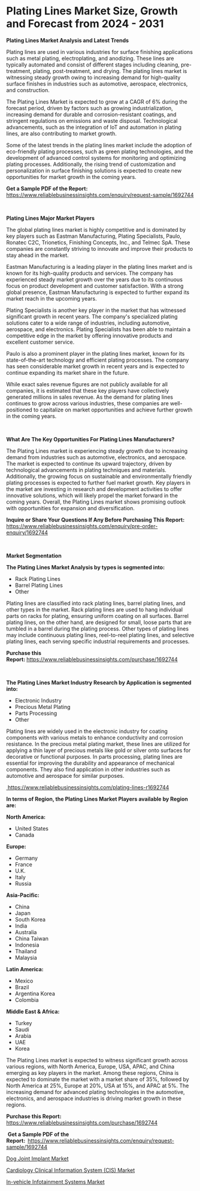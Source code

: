 <p><h1>Plating Lines Market Size, Growth and Forecast from 2024 - 2031</h1></p><p><strong>Plating Lines Market Analysis and Latest Trends</strong></p>
<p><p>Plating lines are used in various industries for surface finishing applications such as metal plating, electroplating, and anodizing. These lines are typically automated and consist of different stages including cleaning, pre-treatment, plating, post-treatment, and drying. The plating lines market is witnessing steady growth owing to increasing demand for high-quality surface finishes in industries such as automotive, aerospace, electronics, and construction.</p><p>The Plating Lines Market is expected to grow at a CAGR of 6% during the forecast period, driven by factors such as growing industrialization, increasing demand for durable and corrosion-resistant coatings, and stringent regulations on emissions and waste disposal. Technological advancements, such as the integration of IoT and automation in plating lines, are also contributing to market growth.</p><p>Some of the latest trends in the plating lines market include the adoption of eco-friendly plating processes, such as green plating technologies, and the development of advanced control systems for monitoring and optimizing plating processes. Additionally, the rising trend of customization and personalization in surface finishing solutions is expected to create new opportunities for market growth in the coming years.</p></p>
<p><strong>Get a Sample PDF of the Report:&nbsp;</strong> <a href="https://www.reliablebusinessinsights.com/enquiry/request-sample/1692744">https://www.reliablebusinessinsights.com/enquiry/request-sample/1692744</a></p>
<p>&nbsp;</p>
<p><strong>Plating Lines Major Market Players</strong></p>
<p><p>The global plating lines market is highly competitive and is dominated by key players such as Eastman Manufacturing, Plating Specialists, Paulo, Ronatec C2C, Trionetics, Finishing Concepts, Inc., and Telmec SpA. These companies are constantly striving to innovate and improve their products to stay ahead in the market.</p><p>Eastman Manufacturing is a leading player in the plating lines market and is known for its high-quality products and services. The company has experienced steady market growth over the years due to its continuous focus on product development and customer satisfaction. With a strong global presence, Eastman Manufacturing is expected to further expand its market reach in the upcoming years.</p><p>Plating Specialists is another key player in the market that has witnessed significant growth in recent years. The company's specialized plating solutions cater to a wide range of industries, including automotive, aerospace, and electronics. Plating Specialists has been able to maintain a competitive edge in the market by offering innovative products and excellent customer service.</p><p>Paulo is also a prominent player in the plating lines market, known for its state-of-the-art technology and efficient plating processes. The company has seen considerable market growth in recent years and is expected to continue expanding its market share in the future.</p><p>While exact sales revenue figures are not publicly available for all companies, it is estimated that these key players have collectively generated millions in sales revenue. As the demand for plating lines continues to grow across various industries, these companies are well-positioned to capitalize on market opportunities and achieve further growth in the coming years.</p></p>
<p>&nbsp;</p>
<p><strong>What Are The Key Opportunities For Plating Lines Manufacturers?</strong></p>
<p><p>The Plating Lines market is experiencing steady growth due to increasing demand from industries such as automotive, electronics, and aerospace. The market is expected to continue its upward trajectory, driven by technological advancements in plating techniques and materials. Additionally, the growing focus on sustainable and environmentally friendly plating processes is expected to further fuel market growth. Key players in the market are investing in research and development activities to offer innovative solutions, which will likely propel the market forward in the coming years. Overall, the Plating Lines market shows promising outlook with opportunities for expansion and diversification.</p></p>
<p><strong>Inquire or Share Your Questions If Any Before Purchasing This Report:</strong> <a href="https://www.reliablebusinessinsights.com/enquiry/pre-order-enquiry/1692744">https://www.reliablebusinessinsights.com/enquiry/pre-order-enquiry/1692744</a></p>
<p>&nbsp;</p>
<p><strong>Market Segmentation</strong></p>
<p><strong>The Plating Lines Market Analysis by types is segmented into:</strong></p>
<p><ul><li>Rack Plating Lines</li><li>Barrel Plating Lines</li><li>Other</li></ul></p>
<p><p>Plating lines are classified into rack plating lines, barrel plating lines, and other types in the market. Rack plating lines are used to hang individual parts on racks for plating, ensuring uniform coating on all surfaces. Barrel plating lines, on the other hand, are designed for small, loose parts that are tumbled in a barrel during the plating process. Other types of plating lines may include continuous plating lines, reel-to-reel plating lines, and selective plating lines, each serving specific industrial requirements and processes.</p></p>
<p><strong>Purchase this Report:&nbsp;</strong><a href="https://www.reliablebusinessinsights.com/purchase/1692744">https://www.reliablebusinessinsights.com/purchase/1692744</a></p>
<p>&nbsp;</p>
<p><strong>The Plating Lines Market Industry Research by Application is segmented into:</strong></p>
<p><ul><li>Electronic Industry</li><li>Precious Metal Plating</li><li>Parts Processing</li><li>Other</li></ul></p>
<p><p>Plating lines are widely used in the electronic industry for coating components with various metals to enhance conductivity and corrosion resistance. In the precious metal plating market, these lines are utilized for applying a thin layer of precious metals like gold or silver onto surfaces for decorative or functional purposes. In parts processing, plating lines are essential for improving the durability and appearance of mechanical components. They also find application in other industries such as automotive and aerospace for similar purposes.</p></p>
<p><a href="https://www.reliablebusinessinsights.com/plating-lines-r1692744">&nbsp;https://www.reliablebusinessinsights.com/plating-lines-r1692744</a></p>
<p><strong>In terms of Region, the Plating Lines Market Players available by Region are:</strong></p>
<p>
    <p> <strong> North America: </strong>
        <ul>
            <li>United States</li>
            <li>Canada</li>
        </ul>
        </p> 
    <p> <strong> Europe: </strong>
        <ul>
            <li>Germany</li>
            <li>France</li>
            <li>U.K.</li>
            <li>Italy</li>
            <li>Russia</li>
        </ul>
        </p> 
    <p> <strong> Asia-Pacific: </strong>
        <ul>
            <li>China</li>
            <li>Japan</li>
            <li>South Korea</li>
            <li>India</li>
            <li>Australia</li>
            <li>China Taiwan</li>
            <li>Indonesia</li>
            <li>Thailand</li>
            <li>Malaysia</li>
        </ul>
        </p> 
    <p> <strong> Latin America: </strong>
        <ul>
            <li>Mexico</li>
            <li>Brazil</li>
            <li>Argentina Korea</li>
            <li>Colombia</li>
        </ul>
        </p> 
    <p> <strong> Middle East & Africa: </strong>
        <ul>
            <li>Turkey</li>
            <li>Saudi</li>
            <li>Arabia</li>
            <li>UAE</li>
            <li>Korea</li>
        </ul>
    </p>
    </p>
<p><p>The Plating Lines market is expected to witness significant growth across various regions, with North America, Europe, USA, APAC, and China emerging as key players in the market. Among these regions, China is expected to dominate the market with a market share of 35%, followed by North America at 25%, Europe at 20%, USA at 15%, and APAC at 5%. The increasing demand for advanced plating technologies in the automotive, electronics, and aerospace industries is driving market growth in these regions.</p></p>
<p><strong>Purchase this Report: </strong><a href="https://www.reliablebusinessinsights.com/purchase/1692744">https://www.reliablebusinessinsights.com/purchase/1692744</a></p>
<p>&nbsp;<strong>Get a Sample PDF of the Report:&nbsp;&nbsp;</strong><a href="https://www.reliablebusinessinsights.com/enquiry/request-sample/1692744">https://www.reliablebusinessinsights.com/enquiry/request-sample/1692744</a></p>
<p><strong></strong></p>
<p><p><a href="https://view.publitas.com/reportprime-1/dog-joint-implant-market-growth-outlook-from-2024-to-2031-and-it-is-projecting-at-10-cagr-with-markets-trends-analysis-by-application-regional-outlook-and-revenue/">Dog Joint Implant Market</a></p><p><a href="https://github.com/ashepherd82/Market-Research-Report-List-5/blob/main/cardiology-clinical-information-system-cis-market.md">Cardiology Clinical Information System (CIS) Market</a></p><p><a href="https://github.com/irfadac/Market-Research-Report-List-4/blob/main/in-vehicle-infotainment-systems-market.md">In-vehicle Infotainment Systems Market</a></p></p>